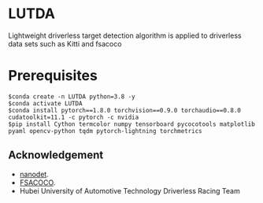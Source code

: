 # LUTDA
  Lightweight driverless target detection algorithm is applied to driverless data sets such as Kitti and fsacoco
  
# Prerequisites

```
$conda create -n LUTDA python=3.8 -y
$conda activate LUTDA
$conda install pytorch==1.8.0 torchvision==0.9.0 torchaudio==0.8.0 cudatoolkit=11.1 -c pytorch -c nvidia
$pip install Cython termcolor numpy tensorboard pycocotools matplotlib pyaml opencv-python tqdm pytorch-lightning torchmetrics
```


 ## Acknowledgement

* [nanodet](https://github.com/RangiLyu/nanodet).
* [ FSACOCO](https://github.com/bitfsd/FSACOCO).
* Hubei University of Automotive Technology Driverless Racing Team
